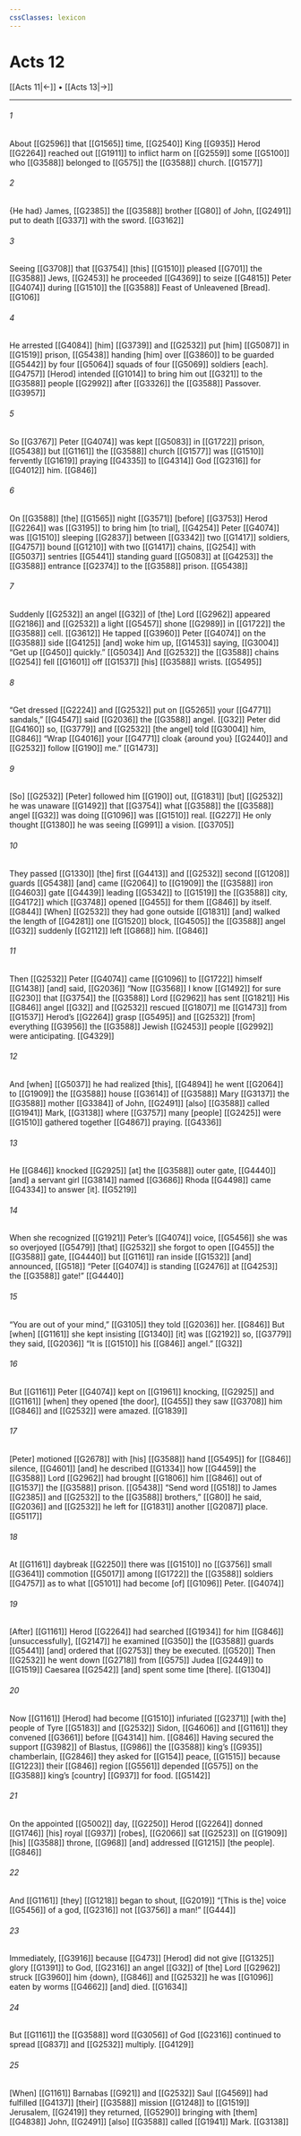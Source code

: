 ```yaml
---
cssClasses: lexicon
---
```


# Acts 12

[[Acts 11|←]] • [[Acts 13|→]]

---

###### 1
About [[G2596]] that [[G1565]] time, [[G2540]] King [[G935]] Herod [[G2264]] reached out [[G1911]] to inflict harm on [[G2559]] some [[G5100]] who [[G3588]] belonged to [[G575]] the [[G3588]] church. [[G1577]]

###### 2
{He had} James, [[G2385]] the [[G3588]] brother [[G80]] of John, [[G2491]] put to death [[G337]] with the sword. [[G3162]]

###### 3
Seeing [[G3708]] that [[G3754]] [this] [[G1510]] pleased [[G701]] the [[G3588]] Jews, [[G2453]] he proceeded [[G4369]] to seize [[G4815]] Peter [[G4074]] during [[G1510]] the [[G3588]] Feast of Unleavened [Bread]. [[G106]]

###### 4
He arrested [[G4084]] [him] [[G3739]] and [[G2532]] put [him] [[G5087]] in [[G1519]] prison, [[G5438]] handing [him] over [[G3860]] to be guarded [[G5442]] by four [[G5064]] squads of four [[G5069]] soldiers [each]. [[G4757]] [Herod] intended [[G1014]] to bring him out [[G321]] to the [[G3588]] people [[G2992]] after [[G3326]] the [[G3588]] Passover. [[G3957]]

###### 5
So [[G3767]] Peter [[G4074]] was kept [[G5083]] in [[G1722]] prison, [[G5438]] but [[G1161]] the [[G3588]] church [[G1577]] was [[G1510]] fervently [[G1619]] praying [[G4335]] to [[G4314]] God [[G2316]] for [[G4012]] him. [[G846]]

###### 6
On [[G3588]] [the] [[G1565]] night [[G3571]] [before] [[G3753]] Herod [[G2264]] was [[G3195]] to bring him [to trial], [[G4254]] Peter [[G4074]] was [[G1510]] sleeping [[G2837]] between [[G3342]] two [[G1417]] soldiers, [[G4757]] bound [[G1210]] with two [[G1417]] chains, [[G254]] with [[G5037]] sentries [[G5441]] standing guard [[G5083]] at [[G4253]] the [[G3588]] entrance [[G2374]] to the [[G3588]] prison. [[G5438]]

###### 7
Suddenly [[G2532]] an angel [[G32]] of [the] Lord [[G2962]] appeared [[G2186]] and [[G2532]] a light [[G5457]] shone [[G2989]] in [[G1722]] the [[G3588]] cell. [[G3612]] He tapped [[G3960]] Peter [[G4074]] on the [[G3588]] side [[G4125]] [and] woke him up, [[G1453]] saying, [[G3004]] “Get up [[G450]] quickly.” [[G5034]] And [[G2532]] the [[G3588]] chains [[G254]] fell [[G1601]] off [[G1537]] [his] [[G3588]] wrists. [[G5495]]

###### 8
“Get dressed [[G2224]] and [[G2532]] put on [[G5265]] your [[G4771]] sandals,” [[G4547]] said [[G2036]] the [[G3588]] angel. [[G32]] Peter did [[G4160]] so, [[G3779]] and [[G2532]] [the angel] told [[G3004]] him, [[G846]] “Wrap [[G4016]] your [[G4771]] cloak {around you} [[G2440]] and [[G2532]] follow [[G190]] me.” [[G1473]]

###### 9
[So] [[G2532]] [Peter] followed him [[G190]] out, [[G1831]] [but] [[G2532]] he was unaware [[G1492]] that [[G3754]] what [[G3588]] the [[G3588]] angel [[G32]] was doing [[G1096]] was [[G1510]] real. [[G227]] He only thought [[G1380]] he was seeing [[G991]] a vision. [[G3705]]

###### 10
They passed [[G1330]] [the] first [[G4413]] and [[G2532]] second [[G1208]] guards [[G5438]] [and] came [[G2064]] to [[G1909]] the [[G3588]] iron [[G4603]] gate [[G4439]] leading [[G5342]] to [[G1519]] the [[G3588]] city, [[G4172]] which [[G3748]] opened [[G455]] for them [[G846]] by itself. [[G844]] [When] [[G2532]] they had gone outside [[G1831]] [and] walked the length of [[G4281]] one [[G1520]] block, [[G4505]] the [[G3588]] angel [[G32]] suddenly [[G2112]] left [[G868]] him. [[G846]]

###### 11
Then [[G2532]] Peter [[G4074]] came [[G1096]] to [[G1722]] himself [[G1438]] [and] said, [[G2036]] “Now [[G3568]] I know [[G1492]] for sure [[G230]] that [[G3754]] the [[G3588]] Lord [[G2962]] has sent [[G1821]] His [[G846]] angel [[G32]] and [[G2532]] rescued [[G1807]] me [[G1473]] from [[G1537]] Herod’s [[G2264]] grasp [[G5495]] and [[G2532]] [from] everything [[G3956]] the [[G3588]] Jewish [[G2453]] people [[G2992]] were anticipating. [[G4329]]

###### 12
And [when] [[G5037]] he had realized [this], [[G4894]] he went [[G2064]] to [[G1909]] the [[G3588]] house [[G3614]] of [[G3588]] Mary [[G3137]] the [[G3588]] mother [[G3384]] of John, [[G2491]] [also] [[G3588]] called [[G1941]] Mark, [[G3138]] where [[G3757]] many [people] [[G2425]] were [[G1510]] gathered together [[G4867]] praying. [[G4336]]

###### 13
He [[G846]] knocked [[G2925]] [at] the [[G3588]] outer gate, [[G4440]] [and] a servant girl [[G3814]] named [[G3686]] Rhoda [[G4498]] came [[G4334]] to answer [it]. [[G5219]]

###### 14
When she recognized [[G1921]] Peter’s [[G4074]] voice, [[G5456]] she was so overjoyed [[G5479]] [that] [[G2532]] she forgot to open [[G455]] the [[G3588]] gate, [[G4440]] but [[G1161]] ran inside [[G1532]] [and] announced, [[G518]] “Peter [[G4074]] is standing [[G2476]] at [[G4253]] the [[G3588]] gate!” [[G4440]]

###### 15
“You are out of your mind,” [[G3105]] they told [[G2036]] her. [[G846]] But [when] [[G1161]] she kept insisting [[G1340]] [it] was [[G2192]] so, [[G3779]] they said, [[G2036]] “It is [[G1510]] his [[G846]] angel.” [[G32]]

###### 16
But [[G1161]] Peter [[G4074]] kept on [[G1961]] knocking, [[G2925]] and [[G1161]] [when] they opened [the door], [[G455]] they saw [[G3708]] him [[G846]] and [[G2532]] were amazed. [[G1839]]

###### 17
[Peter] motioned [[G2678]] with [his] [[G3588]] hand [[G5495]] for [[G846]] silence, [[G4601]] [and] he described [[G1334]] how [[G4459]] the [[G3588]] Lord [[G2962]] had brought [[G1806]] him [[G846]] out of [[G1537]] the [[G3588]] prison. [[G5438]] “Send word [[G518]] to James [[G2385]] and [[G2532]] to the [[G3588]] brothers,” [[G80]] he said, [[G2036]] and [[G2532]] he left for [[G1831]] another [[G2087]] place. [[G5117]]

###### 18
At [[G1161]] daybreak [[G2250]] there was [[G1510]] no [[G3756]] small [[G3641]] commotion [[G5017]] among [[G1722]] the [[G3588]] soldiers [[G4757]] as to what [[G5101]] had become [of] [[G1096]] Peter. [[G4074]]

###### 19
[After] [[G1161]] Herod [[G2264]] had searched [[G1934]] for him [[G846]] [unsuccessfully], [[G2147]] he examined [[G350]] the [[G3588]] guards [[G5441]] [and] ordered that [[G2753]] they be executed. [[G520]] Then [[G2532]] he went down [[G2718]] from [[G575]] Judea [[G2449]] to [[G1519]] Caesarea [[G2542]] [and] spent some time [there]. [[G1304]]

###### 20
Now [[G1161]] [Herod] had become [[G1510]] infuriated [[G2371]] [with the] people of Tyre [[G5183]] and [[G2532]] Sidon, [[G4606]] and [[G1161]] they convened [[G3661]] before [[G4314]] him. [[G846]] Having secured the support [[G3982]] of Blastus, [[G986]] the [[G3588]] king’s [[G935]] chamberlain, [[G2846]] they asked for [[G154]] peace, [[G1515]] because [[G1223]] their [[G846]] region [[G5561]] depended [[G575]] on the [[G3588]] king’s [country] [[G937]] for food. [[G5142]]

###### 21
On the appointed [[G5002]] day, [[G2250]] Herod [[G2264]] donned [[G1746]] [his] royal [[G937]] [robes], [[G2066]] sat [[G2523]] on [[G1909]] [his] [[G3588]] throne, [[G968]] [and] addressed [[G1215]] [the people]. [[G846]]

###### 22
And [[G1161]] [they] [[G1218]] began to shout, [[G2019]] “[This is the] voice [[G5456]] of a god, [[G2316]] not [[G3756]] a man!” [[G444]]

###### 23
Immediately, [[G3916]] because [[G473]] [Herod] did not give [[G1325]] glory [[G1391]] to God, [[G2316]] an angel [[G32]] of [the] Lord [[G2962]] struck [[G3960]] him {down}, [[G846]] and [[G2532]] he was [[G1096]] eaten by worms [[G4662]] [and] died. [[G1634]]

###### 24
But [[G1161]] the [[G3588]] word [[G3056]] of God [[G2316]] continued to spread [[G837]] and [[G2532]] multiply. [[G4129]]

###### 25
[When] [[G1161]] Barnabas [[G921]] and [[G2532]] Saul [[G4569]] had fulfilled [[G4137]] [their] [[G3588]] mission [[G1248]] to [[G1519]] Jerusalem, [[G2419]] they returned, [[G5290]] bringing with [them] [[G4838]] John, [[G2491]] [also] [[G3588]] called [[G1941]] Mark. [[G3138]]

